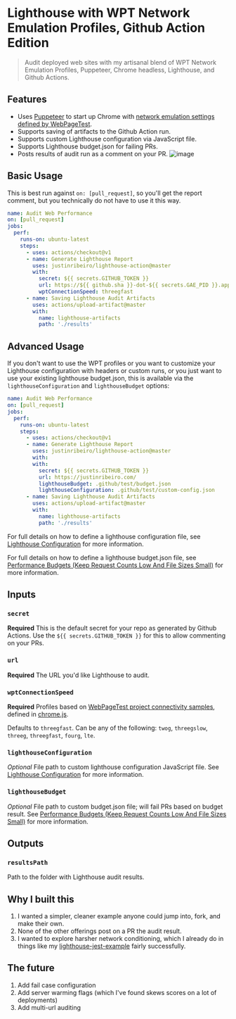 # Lighthouse with WPT Network Emulation Profiles, Github Action Edition

> Audit deployed web sites with my artisanal blend of WPT Network Emulation Profiles, Puppeteer, Chrome headless, Lighthouse, and Github Actions.

## Features

- Uses [Puppeteer](https://github.com/GoogleChrome/puppeteer) to start up Chrome with [network emulation settings defined by WebPageTest](https://github.com/WPO-Foundation/webpagetest/blob/master/www/settings/connectivity.ini.sample).
- Supports saving of artifacts to the Github Action run.
- Supports custom Lighthouse configuration via JavaScript file.
- Supports Lighthouse budget.json for failing PRs.
- Posts results of audit run as a comment on your PR.
  ![image](https://user-images.githubusercontent.com/643503/68077844-6e55b100-fd88-11e9-9fcb-8bc8f83319d4.png)

## Basic Usage

This is best run against `on: [pull_request]`, so you'll get the report comment, but you technically do not have to use it this way.

```yml
name: Audit Web Performance
on: [pull_request]
jobs:
  perf:
    runs-on: ubuntu-latest
    steps:
      - uses: actions/checkout@v1
      - name: Generate Lighthouse Report
        uses: justinribeiro/lighthouse-action@master
        with:
          secret: ${{ secrets.GITHUB_TOKEN }}
          url: https://${{ github.sha }}-dot-${{ secrets.GAE_PID }}.appspot.com
          wptConnectionSpeed: threegfast
      - name: Saving Lighthouse Audit Artifacts
        uses: actions/upload-artifact@master
        with:
          name: lighthouse-artifacts
          path: './results'
```

## Advanced Usage

If you don't want to use the WPT profiles or you want to customize your Lighthouse configuration with headers or custom runs, or you just want to use your existing lighthouse budget.json, this is available via the `lighthouseConfiguration` and `lighthouseBudget` options:

```yml
name: Audit Web Performance
on: [pull_request]
jobs:
  perf:
    runs-on: ubuntu-latest
    steps:
      - uses: actions/checkout@v1
      - name: Generate Lighthouse Report
        uses: justinribeiro/lighthouse-action@master
        with:
        with:
          secret: ${{ secrets.GITHUB_TOKEN }}
          url: https://justinribeiro.com/
          lighthouseBudget: .github/test/budget.json
          lighthouseConfiguration: .github/test/custom-config.json
      - name: Saving Lighthouse Audit Artifacts
        uses: actions/upload-artifact@master
        with:
          name: lighthouse-artifacts
          path: './results'
```

For full details on how to define a lighthouse configuration file, see [Lighthouse Configuration](https://github.com/GoogleChrome/lighthouse/blob/master/docs/configuration.md) for more information.

For full details on how to define a lighthouse budget.json file, see [Performance Budgets (Keep Request Counts Low And File Sizes Small)](https://developers.google.com/web/tools/lighthouse/audits/budgets) for more information.

## Inputs

### `secret`

**Required** This is the default secret for your repo as generated by Github Actions. Use the `${{ secrets.GITHUB_TOKEN }}` for this to allow commenting on your PRs.

### `url`

**Required** The URL you'd like Lighthouse to audit.

### `wptConnectionSpeed`

**Required** Profiles based on [WebPageTest project connectivity samples](https://github.com/WPO-Foundation/webpagetest/blob/master/www/settings/connectivity.ini.sample), defined in [chrome.js](https://github.com/justinribeiro/lighthouse-action/blob/master/src/chrome.js).

Defaults to `threegfast`. Can be any of the following: `twog`, `threegslow`, `threeg`, `threegfast`, `fourg`, `lte`.

### `lighthouseConfiguration`

_Optional_ File path to custom lighthouse configuration JavaScript file. See [Lighthouse Configuration](https://github.com/GoogleChrome/lighthouse/blob/master/docs/configuration.md) for more information.

### `lighthouseBudget`

_Optional_ File path to custom budget.json file; will fail PRs based on budget result. See [Performance Budgets (Keep Request Counts Low And File Sizes Small)](https://developers.google.com/web/tools/lighthouse/audits/budgets) for more information.

## Outputs

### `resultsPath`

Path to the folder with Lighthouse audit results.

## Why I built this

1. I wanted a simpler, cleaner example anyone could jump into, fork, and make their own.
2. None of the other offerings post on a PR the audit result.
3. I wanted to explore harsher network conditioning, which I already do in things like my [lighthouse-jest-example](https://github.com/justinribeiro/lighthouse-jest-example) fairly successfully.

## The future

1. Add fail case configuration
2. Add server warming flags (which I've found skews scores on a lot of deployments)
3. Add multi-url auditing
